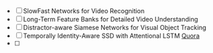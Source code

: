 - [ ] SlowFast Networks for Video Recognition
- [ ] Long-Term Feature Banks for Detailed Video Understanding
- [ ] Distractor-aware Siamese Networks for Visual Object Tracking
- [ ] Temporally Identity-Aware SSD with Attentional LSTM [Quora](https://www.quora.com/unanswered/Can-you-use-an-LSTM-and-CNN-for-video-object-detection-to-get-better-results)
- [ ]
